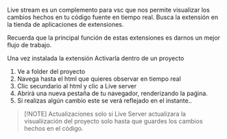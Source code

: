 Live stream es un complemento para vsc que nos permite visualizar los cambios hechos en tu código fuente en tiempo real.
Busca la extensión en la tienda de aplicaciones de extensiones.

Recuerda que la principal función de estas extensiones es darnos un mejor flujo de trabajo.

Una vez instalada la extensión
Activarla dentro de un proyecto
1. Ve a folder del proyecto
2. Navega hasta el html que quieres observar en tiempo real
3. Clic secundario al html y clic a Live server
4. Abrirá una nueva pestaña de tu navegador, renderizando la paǵina.
5. Si realizas algún cambio este se verá reflejado en el instante..

> [!NOTE] Actualizaciones solo si
> Live Server actualizara la visualiización del proyecto solo hasta que guardes los cambios hechos en el código.

